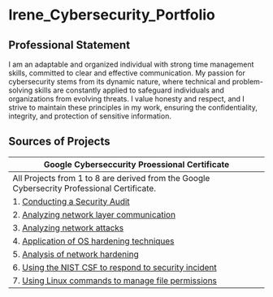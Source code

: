 # Irene_Cybersecurity_Portfolio

## Professional Statement
I am an adaptable and organized individual with strong time management skills, committed to
clear and effective communication. My passion for cybersecurity stems from its dynamic nature,
where technical and problem-solving skills are constantly applied to safeguard individuals and
organizations from evolving threats. I value honesty and respect, and I strive to maintain these
principles in my work, ensuring the confidentiality, integrity, and protection of sensitive
information.

## Sources of Projects
| Google Cyberseccurity Proessional Certificate |
| --- |
| All Projects from 1 to 8 are derived from the Google Cybersecrity Professional Certificate. |
| 1. [Conducting a Security Audit](https://github.com/IreneMakonnen/Irene_Portfolio/blob/978bf68c3ade23312d2ebbb06111d5b2c9466a51/Google%20Cybersecurity%20Professional%20Certificate/1.%20Conducting%20a%20Security%20Audit.md) |
| 2. [Analyzing network layer communication](https://github.com/IreneMakonnen/Irene_Portfolio/blob/978bf68c3ade23312d2ebbb06111d5b2c9466a51/Google%20Cybersecurity%20Professional%20Certificate/2.%20Analyzing%20network%20layer%20communication.md) |
| 3. [Analyzing network attacks](https://github.com/IreneMakonnen/Irene_Portfolio/blob/978bf68c3ade23312d2ebbb06111d5b2c9466a51/Google%20Cybersecurity%20Professional%20Certificate/3.%20Analyzing%20network%20attacks.md) |
| 4. [Application of OS hardening techniques](https://github.com/IreneMakonnen/Irene_Portfolio/blob/978bf68c3ade23312d2ebbb06111d5b2c9466a51/Google%20Cybersecurity%20Professional%20Certificate/4.%20Application%20of%20OS%20hardening%20techniques.md) |
| 5. [Analysis of network hardening](https://github.com/IreneMakonnen/Irene_Portfolio/blob/978bf68c3ade23312d2ebbb06111d5b2c9466a51/Google%20Cybersecurity%20Professional%20Certificate/5.%20Analysis%20of%20network%20hardening.md) |
| 6. [Using the NIST CSF to respond to security incident](https://github.com/IreneMakonnen/Irene_Portfolio/blob/978bf68c3ade23312d2ebbb06111d5b2c9466a51/Google%20Cybersecurity%20Professional%20Certificate/6.%20Using%20NIST%20CSF%20to%20respond%20to%20security%20incident.md) |
| 7. [Using Linux commands to manage file permissions](https://github.com/IreneMakonnen/Irene_Portfolio/blob/1417b3daeed68f554ee25abd6446e7d1b78cf640/Google%20Cybersecurity%20Professional%20Certificate/7.%20Using%20Linux%20commands%20to%20manage%20file%20permissions.md) |